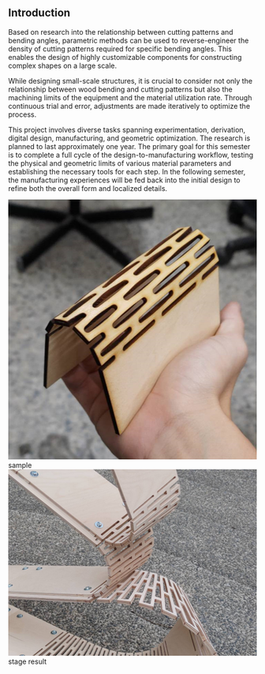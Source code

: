 ## Introduction

Based on research into the relationship between cutting patterns and bending angles, parametric methods can be used to reverse-engineer the density of cutting patterns required for specific bending angles. This enables the design of highly customizable components for constructing complex shapes on a large scale.

While designing small-scale structures, it is crucial to consider not only the relationship between wood bending and cutting patterns but also the machining limits of the equipment and the material utilization rate. Through continuous trial and error, adjustments are made iteratively to optimize the process.

This project involves diverse tasks spanning experimentation, derivation, digital design, manufacturing, and geometric optimization. The research is planned to last approximately one year. The primary goal for this semester is to complete a full cycle of the design-to-manufacturing workflow, testing the physical and geometric limits of various material parameters and establishing the necessary tools for each step. In the following semester, the manufacturing experiences will be fed back into the initial design to refine both the overall form and localized details.

![image.png](0.photo_source/sample.png)
sample
![image.jpg](0.photo_source/stage-result.jpg)
stage result

